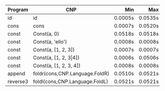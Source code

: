 Program | CNP | Min | Max
--- | --- | ---: | ---:
id | id | 0.0005s | 0.0535s
cons | cons | 0.0007s | 0.0520s
const | Const(a, 0) | 0.0518s | 0.0518s
const | Const(a, 'ello') | 0.0008s | 0.0008s
const | Const(a, [1, 2, 3]) | 0.0007s | 0.0007s
const | Const(a, [1, 2, 3\|4]) | 0.0006s | 0.0506s
const | Const(a, [1, 2, 3, 4]) | 0.0008s | 0.0008s
append | foldr(cons,CNP.Language.FoldR) | 0.0510s | 0.0521s
reverse3 | foldl(cons,CNP.Language.FoldL) | 0.0521s | 0.0521s

